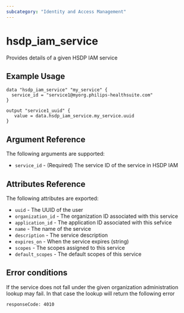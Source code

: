 ```yaml
---
subcategory: "Identity and Access Management"
---
```


# hsdp_iam_service

Provides details of a given HSDP IAM service

## Example Usage

```hcl
data "hsdp_iam_service" "my_service" {
  service_id = "service1@myorg.philips-healthsuite.com"
}
```

```hcl
output "service1_uuid" {
   value = data.hsdp_iam_service.my_service.uuid
}
```

## Argument Reference

The following arguments are supported:

* `service_id` - (Required) The service ID of the service in HSDP IAM

## Attributes Reference

The following attributes are exported:

* `uuid` - The UUID of the user
* `organization_id` - The organization ID associated with this service
* `application_id` - The application ID associated with this sefvice
* `name` - The name of the service
* `description` - The service description
* `expires_on` - When the service expires (string)
* `scopes` - The scopes assigned to this service
* `default_scopes` - The default scopes of this service

## Error conditions

If the service does not fall under the given organization administration lookup may fail. In that case the lookup will return the following error

`responseCode: 4010`
